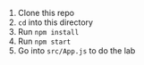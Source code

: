 1. Clone this repo
1. `cd` into this directory
1. Run `npm install`
1. Run `npm start`
1. Go into `src/App.js` to do the lab
